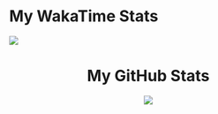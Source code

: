 <div>
  <h1>My WakaTime Stats</h1>
  <img src="https://github-readme-stats.vercel.app/api/wakatime?username=YodaForce157"></img>
</div>

<h1 align='center'>My GitHub Stats</h2>
<div align='center'>

  <img align='center' src="https://github-readme-stats.vercel.app/api?username=YodaForce157&layout=compact&show_icons=true&count_private=true&theme=dark"/>
</div>
